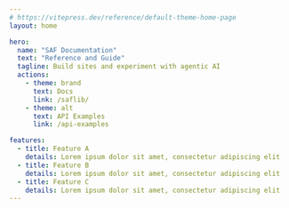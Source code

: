 ```yaml
---
# https://vitepress.dev/reference/default-theme-home-page
layout: home

hero:
  name: "SAF Documentation"
  text: "Reference and Guide"
  tagline: Build sites and experiment with agentic AI
  actions:
    - theme: brand
      text: Docs
      link: /saflib/
    - theme: alt
      text: API Examples
      link: /api-examples

features:
  - title: Feature A
    details: Lorem ipsum dolor sit amet, consectetur adipiscing elit
  - title: Feature B
    details: Lorem ipsum dolor sit amet, consectetur adipiscing elit
  - title: Feature C
    details: Lorem ipsum dolor sit amet, consectetur adipiscing elit
---
```


